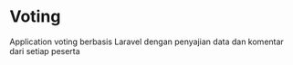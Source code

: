 # Voting
Application voting berbasis Laravel dengan penyajian data dan komentar dari setiap peserta
